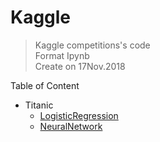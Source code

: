 # Kaggle
> Kaggle competitions's code  <br/> 
Format Ipynb <br/> 
Create on 17Nov.2018

Table of Content

* Titanic
  * [LogisticRegression](https://github.com/MorganWoods/Kaggle/blob/master/LogisticsRegression.ipynb)
  * [NeuralNetwork](https://github.com/MorganWoods/Kaggle/blob/master/NeuralNetwork.ipynb)
  
  
  

